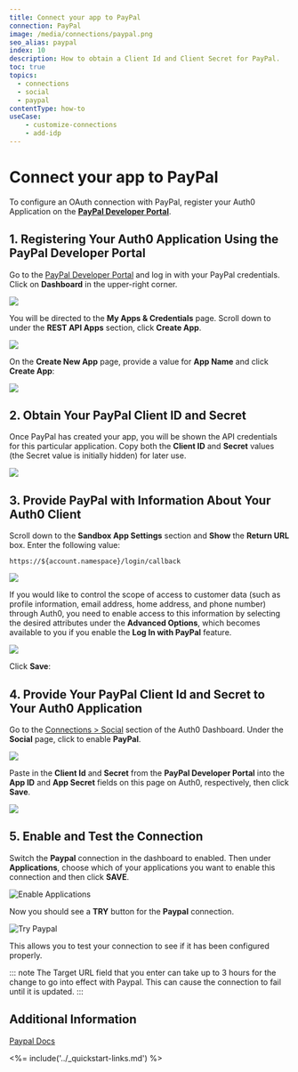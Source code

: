 ```yaml
---
title: Connect your app to PayPal
connection: PayPal
image: /media/connections/paypal.png
seo_alias: paypal
index: 10
description: How to obtain a Client Id and Client Secret for PayPal.
toc: true
topics:
  - connections
  - social
  - paypal
contentType: how-to
useCase:
    - customize-connections
    - add-idp
---
```


# Connect your app to PayPal

To configure an OAuth connection with PayPal, register your Auth0 Application on the [**PayPal Developer Portal**](https://developer.paypal.com/).

## 1. Registering Your Auth0 Application Using the PayPal Developer Portal

Go to the [PayPal Developer Portal](https://developer.paypal.com/) and log in with your PayPal credentials. Click on **Dashboard** in the upper-right corner.

![](/media/articles/connections/social/paypal/dev-portal.png)

You will be directed to the **My Apps & Credentials** page. Scroll down to under the **REST API Apps** section, click **Create App**.

![](/media/articles/connections/social/paypal/apps-and-creds.png)

On the **Create New App** page, provide a value for **App Name** and click **Create App**:

![](/media/articles/connections/social/paypal/create-new-app.png)

## 2. Obtain Your PayPal Client ID and Secret

Once PayPal has created your app, you will be shown the API credentials for this particular application. Copy both the **Client ID** and **Secret** values (the Secret value is initially hidden) for later use.

![](/media/articles/connections/social/paypal/api-creds.png)

## 3. Provide PayPal with Information About Your Auth0 Client

Scroll down to the **Sandbox App Settings** section and **Show** the **Return URL** box. Enter the following value:

`https://${account.namespace}/login/callback`

![](/media/articles/connections/social/paypal/sandbox-settings.png)

If you would like to control the scope of access to customer data (such as profile information, email address, home address, and phone number) through Auth0, you need to enable access to this information by selecting the desired attributes under the **Advanced Options**, which becomes available to you if you enable the **Log In with PayPal** feature.

![](/media/articles/connections/social/paypal/log-in-with-paypal.png)

Click **Save**:

## 4. Provide Your PayPal Client Id and Secret to Your Auth0 Application

Go to the [Connections > Social](${manage_url}/#/connections/social) section of the Auth0 Dashboard. Under the **Social** page, click to enable **PayPal**.

![](/media/articles/connections/social/paypal/social-connections.png)

Paste in the **Client Id** and **Secret** from the **PayPal Developer Portal** into the **App ID** and **App Secret** fields on this page on Auth0, respectively, then click **Save**.

![](/media/articles/connections/social/paypal/paypal-settings.png)

## 5. Enable and Test the Connection

Switch the **Paypal** connection in the dashboard to enabled. Then under **Applications**, choose which of your applications you want to enable this connection and then click **SAVE**.

![Enable Applications](/media/articles/connections/social/paypal/enable-clients.png)

Now you should see a **TRY** button for the **Paypal** connection.

![Try Paypal](/media/articles/connections/social/paypal/try-button.png)

This allows you to test your connection to see if it has been configured properly.

::: note
The Target URL field that you enter can take up to 3 hours for the change to go into effect with Paypal. This can cause the connection to fail until it is updated.
:::

## Additional Information

[Paypal Docs](https://developer.paypal.com/docs/)

<%= include('../_quickstart-links.md') %>
